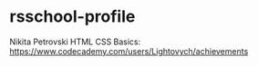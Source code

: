 # rsschool-profile
Nikita Petrovski
HTML CSS Basics: https://www.codecademy.com/users/Lightovych/achievements
